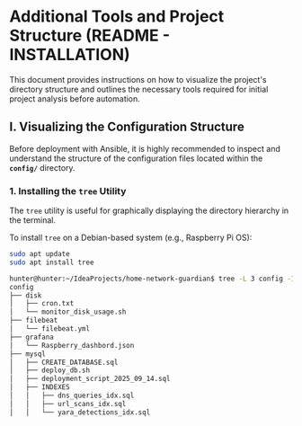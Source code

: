# Additional Tools and Project Structure (README - INSTALLATION)

This document provides instructions on how to visualize the project's directory structure and outlines the necessary tools required for initial project analysis before automation.

## I. Visualizing the Configuration Structure

Before deployment with Ansible, it is highly recommended to inspect and understand the structure of the configuration files located within the **`config/`** directory.

### 1. Installing the `tree` Utility

The `tree` utility is useful for graphically displaying the directory hierarchy in the terminal.

To install `tree` on a Debian-based system (e.g., Raspberry Pi OS):

```bash
sudo apt update
sudo apt install tree

hunter@hunter:~/IdeaProjects/home-network-guardian$ tree -L 3 config -I '.git|venv|__pycache__'
config
├── disk
│   ├── cron.txt
│   └── monitor_disk_usage.sh
├── filebeat
│   └── filebeat.yml
├── grafana
│   └── Raspberry_dashbord.json
├── mysql
│   ├── CREATE_DATABASE.sql
│   ├── deploy_db.sh
│   ├── deployment_script_2025_09_14.sql
│   ├── INDEXES
│   │   ├── dns_queries_idx.sql
│   │   ├── url_scans_idx.sql
│   │   └── yara_detections_idx.sql
